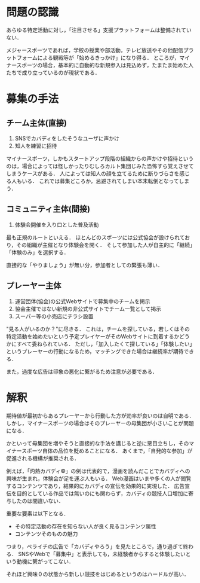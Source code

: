 # 問題の認識

あらゆる特定活動に対し，「注目させる」支援プラットフォームは整備されていない．

メジャースポーツであれば，学校の授業や部活動，テレビ放送やその他配信プラットフォームによる観戦等が「始めるきっかけ」になり得る．
ところが，マイナースポーツの場合，基本的に自動的な新規参入は見込めず，たまたま始めた人たちで成り立っているのが現状である．

# 募集の手法

## チーム主体(直接)
1. SNSでカバディをしたそうなユーザに声かけ
2. 知人を練習に招待

マイナースポーツ，しかもスタートアップ段階の組織からの声かけや招待というのは，場合によっては怪しかったりむしろカルト集団じみた恐怖すら覚えさせてしまうケースがある．
人によっては知人の顔を立てるために断りづらさを感じる人もいる．
これでは募集どころか，忌避されてしまい本末転倒となってしまう．

## コミュニティ主体(間接)
1. 体験会開催を入り口とした普及活動

最も正規のルートといえる．
ほとんどのスポーツには公式協会が設けられており，その組織が主催となり体験会を開く．
そして参加した人が自主的に「継続」「体験のみ」を選択する．

直接的な「やりましょう」が無い分，参加者としての緊張も薄い．

## プレーヤー主体
1. 運営団体(協会)の公式Webサイトで募集中のチームを掲示
2. 協会主催ではない新規の非公式サイトでチーム一覧として掲示
3. スーパー等の小売店にチラシ設置

"見る人がいるのか？"に尽きる．
これは，チームを探している，若しくはその特定活動を始めたいという予定プレイヤーがそのWebサイトに到着するかどうかにすべて委ねられている．
ただし，「加入したくて探している」「体験したい」というプレーヤーの行動になるため，マッチングできた場合は継続率が期待できる．

また，過度な広告は印象の悪化に繋がるため注意が必要である．

# 解釈

期待値が最初からあるプレーヤーから行動した方が効率が良いのは自明である．
しかし，マイナースポーツの場合はそのプレーヤーの母集団が小さいことが問題になる．

かといって母集団を増やそうと直接的な手法を講じると逆に悪目立ちし，そのマイナースポーツ自体の品位を貶めることになる．
あくまで，「自発的な参加」が促進される機構が推奨される．

例えば，「灼熱カバディ©」の例は代表的で，漫画を読んだことでカバディへの興味が生まれ，体験会が足を運ぶ人もいる．
Web漫画はいまや多くの人が閲覧するコンテンツであり，結果的にカバディの宣伝を効果的に実現した．
広告宣伝を目的としている作品では無いのにも関わらず，カバディの競技人口増加に寄与したのは間違いない．

重要な要素は以下となる．

- その特定活動の存在を知らない人が良く見るコンテンツ属性
- コンテンツそのものの魅力

つまり，ペライチの広告で「カバディやろう」を見たところで，通り過ぎて終わる．
SNSやWebで「募集中」と表示しても，未経験者からすると体験したいという動機に繋がってこない．

それほど興味０の状態から新しい競技をはじめるというのはハードルが高い．